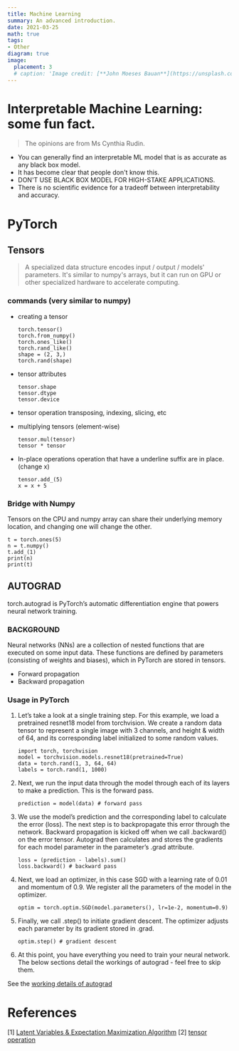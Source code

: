 ```yaml
---
title: Machine Learning
summary: An advanced introduction.
date: 2021-03-25
math: true
tags:
- Other
diagram: true
image:
  placement: 3
  # caption: 'Image credit: [**John Moeses Bauan**](https://unsplash.com/photos/OGZtQF8iC0g)'
---
```


# Interpretable Machine Learning: some fun fact.
> The opinions are from Ms Cynthia Rudin. 
- You can generally find an interpretable ML model that is as accurate as any black box model. 
- It has become clear that people don't know this. 
- DON'T USE BLACK BOX MODEL FOR HIGH-STAKE APPLICATIONS.
- There is no scientific evidence for a tradeoff between interpretability and accuracy.


# PyTorch
## Tensors
> A specialized data structure encodes input / output / models' parameters. It's similar to numpy's arrays, but it can run on GPU or other specialized hardware to accelerate computing. 

### commands (very similar to numpy)
- creating a tensor
    ```
    torch.tensor()
    torch.from_numpy()
    torch.ones_like()
    torch.rand_like()
    shape = (2, 3,)
    torch.rand(shape)
    ```
- tensor attributes
    ```
    tensor.shape
    tensor.dtype
    tensor.device
    ```
- tensor operation
transposing, indexing, slicing, etc

- multiplying tensors (element-wise)
    ```
    tensor.mul(tensor)
    tensor * tensor
    ```
- In-place operations
operation that have a underline suffix are in place. (change x)
    ```
    tensor.add_(5)
    x = x + 5
    ```
### Bridge with Numpy
Tensors on the CPU and numpy array can share their underlying memory location, and changing one will change the other.
```
t = torch.ones(5)
n = t.numpy()
t.add_(1)
print(n)
print(t)
```

## AUTOGRAD
torch.autograd is PyTorch’s automatic differentiation engine that powers neural network training. 

### BACKGROUND
Neural networks (NNs) are a collection of nested functions that are executed on some input data. These functions are defined by parameters (consisting of weights and biases), which in PyTorch are stored in tensors.
- Forward propagation
- Backward propagation

### Usage in PyTorch
1. Let’s take a look at a single training step. For this example, we load a pretrained resnet18 model from torchvision. We create a random data tensor to represent a single image with 3 channels, and height & width of 64, and its corresponding label initialized to some random values.
    ```
    import torch, torchvision
    model = torchvision.models.resnet18(pretrained=True)
    data = torch.rand(1, 3, 64, 64)
    labels = torch.rand(1, 1000)
    ```
2. Next, we run the input data through the model through each of its layers to make a prediction. This is the forward pass.
    ```
    prediction = model(data) # forward pass
    ```
3. We use the model’s prediction and the corresponding label to calculate the error (loss). The next step is to backpropagate this error through the network. Backward propagation is kicked off when we call .backward() on the error tensor. Autograd then calculates and stores the gradients for each model parameter in the parameter’s .grad attribute.  
    ```
    loss = (prediction - labels).sum()
    loss.backward() # backward pass
    ```
4. Next, we load an optimizer, in this case SGD with a learning rate of 0.01 and momentum of 0.9. We register all the parameters of the model in the optimizer.
    ```
    optim = torch.optim.SGD(model.parameters(), lr=1e-2, momentum=0.9)
    ```
5. Finally, we call .step() to initiate gradient descent. The optimizer adjusts each parameter by its gradient stored in .grad.
    ```
    optim.step() # gradient descent
    ```
6. At this point, you have everything you need to train your neural network. The below sections detail the workings of autograd - feel free to skip them.

See the [working details of autograd](https://pytorch.org/tutorials/beginner/blitz/autograd_tutorial.html#sphx-glr-beginner-blitz-autograd-tutorial-py)

# References
[1] [Latent Variables & Expectation Maximization Algorithm](https://towardsdatascience.com/latent-variables-expectation-maximization-algorithm-fb15c4e0f32c)
[2] [tensor operation](https://pytorch.org/docs/stable/torch.html)
